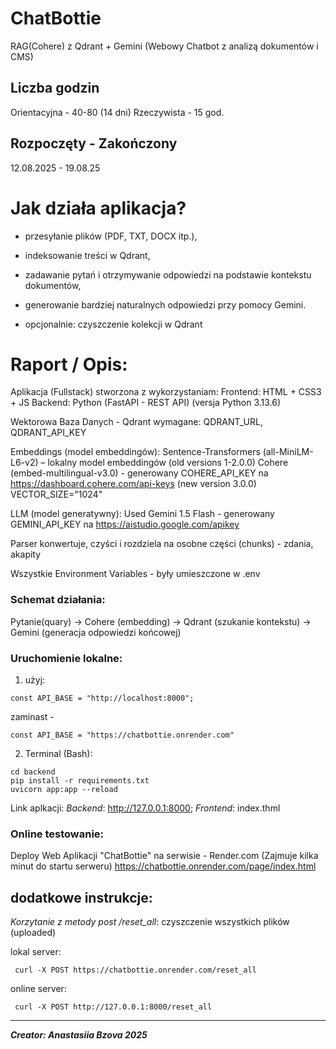 # ChatBottie
RAG(Cohere) z Qdrant + Gemini
(Webowy Chatbot z analizą dokumentów i CMS)

## Liczba godzin
Orientacyjna - 40-80 (14 dni)
Rzeczywista - 15 god.

## Rozpoczęty - Zakończony
12.08.2025 - 19.08.25


# Jak działa aplikacja?
- przesyłanie plików (PDF, TXT, DOCX itp.),
- indeksowanie treści w Qdrant,
- zadawanie pytań i otrzymywanie odpowiedzi na podstawie kontekstu dokumentów,
- generowanie bardziej naturalnych odpowiedzi przy pomocy Gemini.

- opcjonalnie: czyszczenie kolekcji w Qdrant


# Raport / Opis:
Aplikacja (Fullstack) stworzona z wykorzystaniam:
Frontend: HTML + CSS3 + JS
Backend: Python (FastAPI - REST API)
(versja Python 3.13.6)

Wektorowa Baza Danych - Qdrant
wymagane: QDRANT_URL, QDRANT_API_KEY

Embeddings (model embeddingów):
Sentence-Transformers (all-MiniLM-L6-v2) – lokalny model embeddingów (old versions 1-2.0.0)
Cohere (embed-multilingual-v3.0) - generowany COHERE_API_KEY na https://dashboard.cohere.com/api-keys (new version 3.0.0)
VECTOR_SIZE="1024"

LLM (model generatywny):
Used Gemini 1.5 Flash - generowany GEMINI_API_KEY na https://aistudio.google.com/apikey

Parser konwertuje, czyści i rozdziela na osobne części (chunks) - zdania, akapity 

Wszystkie Environment Variables - były umieszczone w .env


### Schemat działania:
Pytanie(quary) → Cohere (embedding) → Qdrant (szukanie kontekstu) → Gemini (generacja odpowiedzi końcowej) 



### Uruchomienie lokalne:
1) użyj:
```
const API_BASE = "http://localhost:8000";
```
zaminast -
```
const API_BASE = "https://chatbottie.onrender.com"
```

2) Terminal (Bash):
```
cd backend
pip install -r requirements.txt
uvicorn app:app --reload
```

Link aplkacji:
_Backend_: http://127.0.0.1:8000; 
_Frontend_: index.thml

### Online testowanie:

Deploy Web Aplikacji "ChatBottie" na serwisie  - Render.com
(Zajmuje kilka minut do startu serweru)
https://chatbottie.onrender.com/page/index.html



## dodatkowe instrukcje:
 *Korzytanie z metody post /reset_all*:
czyszczenie wszystkich plików (uploaded)

lokal server:
```
 curl -X POST https://chatbottie.onrender.com/reset_all
```
online server:
```
 curl -X POST http://127.0.0.1:8000/reset_all
```


---------------------------------------------------------------
_**Creator: Anastasiia Bzova 2025**_

